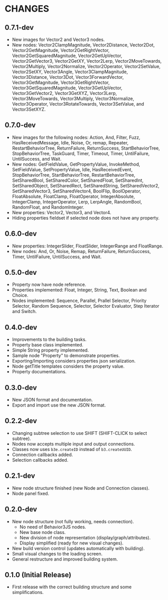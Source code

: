 # CHANGES

## 0.7.1-dev

- New images for Vector2 and Vector3 nodes.
- New nodes: Vector2ClampMagnitude, Vector2Distance, Vector2Dot, Vector2GetMagnitude, Vector2GetRightVector, Vector2GetSquaredMagnitude, Vector2GetUpVector, Vector2GetVector3, Vector2GetXY, Vector2Lerp, Vector2MoveTowards, Vector2Multiply, Vector2Normalize, Vector2Operator, Vector2SetValue, Vector2SetXY, Vector3Angle, Vector3ClampMagnitude, Vector3Distance, Vector3Dot, Vector3ForwardVector, Vector3GetMagnitude, Vector3GetRightVector, Vector3GetSquaredMagnitude, Vector3GetUpVector, Vector3GetVector2, Vector3GetXYZ, Vector3Lerp, Vector3MoveTowards, Vector3Multiply, Vector3Normalize, Vector3Operator, Vector3RotateTowards, Vector3SetValue, and Vector3SetXYZ.

## 0.7.0-dev

- New images for the following nodes: Action, And, Filter, Fuzz, HasReceivedMessage, Idle, Noise, Or, remap, Repeater, RestartBehaviorTree, ReturnFailure, ReturnSuccess, StartBehaviorTree, StopBehaviorTree, TaskGuard, Timer, Timeout, Timer, UntilFailure, UntilSuccess, and Wait.
- New nodes: GetFieldValue, GetPropertyValue, InvokeMethod, SetFieldValue, SetPropertyValue, Idle, HasReceivedEvent, StopBehaviorTree, StartBehaviorTree, RestartBehaviorTree, SetSharedBool, SetSharedColor, SetSharedFloat, SetSharedInt, SetSharedObject, SetSharedRect, SetSharedString, SetSharedVector2, SetSharedVector3, SetSharedVector4, BoolFlip, BoolOperator, FloatAbsolute, FloatClamp, FloatOperator, IntegerAbsolute, IntegerClamp, IntegerOperator, Lerp, LerpAngle, RandomBool, RandomFloat, and RandomInteger.
- New properties: Vector2, Vector3, and Vector4.
- Hiding properties fieldset if selected node does not have any property.


## 0.6.0-dev

- New properties: IntegerSlider, FloatSlider, IntegerRange and FloatRange.
- New nodes: And, Or, Noise, Remap, ReturnFailure, ReturnSuccess, Timer, UntilFailure, UntilSuccess, and Wait.

## 0.5.0-dev

- Property now have node reference.
- Properties implemented: Float, Integer, String, Text, Boolean and Choice.
- Nodes implemented: Sequence, Parallel, Prallel Selector, Priority Selector,
  Random Sequence, Selector, Selector Evaluator, Step Iterator and Switch.

## 0.4.0-dev

- Improvements to the building tasks.
- Property base class implemented.
- Simple String property implemented.
- Sample node "Property" to demonstrate properties.
- Exporting/Importing considers properties json serialization.
- Node getTitle templates considers the property value.
- Property documentations.

## 0.3.0-dev

- New JSON format and documentation.
- Export and import use the new JSON format.

## 0.2.2-dev

- Changing subtree selection to use SHIFT (SHIFT-CLICK to select subtree).
- Nodes now accepts multiple input and output connections.
- Classes now uses `b3e.createID` instead of `b3.createUUID`.
- Connection callbacks added.
- Selection callbacks added.

## 0.2.1-dev

- New node structure finished (new Node and Connection classes).
- Node panel fixed.

## 0.2.0-dev

- New node structure (not fully working, needs connection).
  - No need of Behavior3JS nodes.
  - New base node class.
  - New division of node representation (display/graph/attributes).
  - Display simplified (ready for new visual changes).
- New build version control (updates automatically with building).
- Small visual changes to the loading screen.
- General restructure and improved building system.

## 0.1.0 (Initial Release)

- First release with the correct building structure and some simplifications.